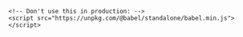 <!DOCTYPE html>
<html>
  <head>
    <meta charset="UTF-8" />
    <title>Hello World</title>
    <script src="https://unpkg.com/react@18/umd/react.development.js"></script>
    <script src="https://unpkg.com/react-dom@18/umd/react-dom.development.js"></script>

    <!-- Don't use this in production: -->
    <script src="https://unpkg.com/@babel/standalone/babel.min.js"></script>
  </head>
  <body>
    <div id="root"></div>
    <script type="text/babel">
      import {useState} from 'react'
      console.log('=>', useState)
    
      function MyApp() {
        return <h1>Hello, world!1111222333</h1>;
      }

      const container = document.getElementById('root');
      const root = ReactDOM.createRoot(container);
      root.render(<MyApp />);

    </script>
  </body>
</html>